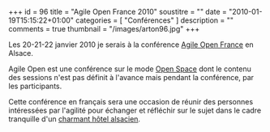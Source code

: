 +++
id = 96
title = "Agile Open France 2010"
soustitre = ""
date = "2010-01-19T15:15:22+01:00"
categories = [ "Conférences" ]
description = ""
comments = true
thumbnail = "/images/arton96.jpg"
+++

<div class="chapo"></div>

Les 20-21-22 janvier 2010 je serais à la conférence [Agile Open France](http://www.agileopen.net/node/407) en Alsace.

Agile Open est une conférence sur le mode [Open Space](http://www.openspaceworld.org/french/index.html) dont le contenu des sessions n'est pas définit à l'avance mais pendant la conférence, par les participants.

Cette conférence en français sera une occasion de réunir des personnes intéressées par l'agilité pour échanger et réfléchir sur le sujet dans le cadre tranquille d'un [charmant hôtel alsacien](http://www.hotel-arnold.com/).
